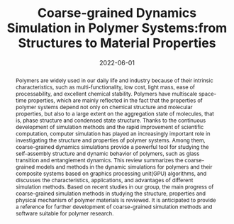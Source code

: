 ---
title: "Coarse-grained Dynamics Simulation in Polymer Systems:from Structures to Material Properties"
authors:
- Huimin Gao
- Rui Shi
- Youliang Zhu
- Hujun Qian
- Zhongyuan Lu
date: "2022-06-01"
doi: "10.1007/s40242-022-2080-3"
publication_types: ["期刊文章"]
publication: "Chemical Research in Chinese Universities"
publication_short: "Chem. Res. Chin. Univ."
abstract: "
<!--more-->
Polymers are widely used in our daily life and industry  because of their intrinsic characteristics, such as multi-functionality,  low cost, light mass, ease of processability, and excellent chemical  stability. Polymers have multiscale space-time properties, which are  mainly reflected in the fact that the properties of polymer systems  depend not only on chemical structure and molecular properties, but also  to a large extent on the aggregation state of molecules, that is, phase  structure and condensed state structure. Thanks to the continuous  development of simulation methods and the rapid improvement of  scientific computation, computer simulation has played an increasingly  important role in investigating the structure and properties of polymer  systems. Among them, coarse-grained dynamics simulations provide a  powerful tool for studying the self-assembly structure and dynamic  behavior of polymers, such as glass transition and entanglement  dynamics. This review summarizes the coarse-grained models and methods  in the dynamic simulations for polymers and their composite systems  based on graphics processing unit(GPU) algorithms, and discusses the  characteristics, applications, and advantages of different simulation  methods. Based on recent studies in our group, the main progress of  coarse-grained simulation methods in studying the structure, properties  and physical mechanism of polymer materials is reviewed. It is  anticipated to provide a reference for further development of  coarse-grained simulation methods and software suitable for polymer  research."
url_pdf: "https://doi.org/10.1007/s40242-022-2080-3"
---